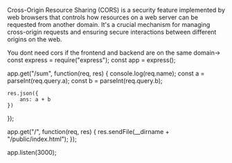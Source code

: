 Cross-Origin Resource Sharing (CORS) is a security feature implemented by web browsers that controls how resources on a web server can be requested from another domain. It's a crucial mechanism for managing cross-origin requests and ensuring secure interactions between different origins on the web.


You dont need cors if the frontend and backend are on the same domain->
const express = require("express");
const app = express();

app.get("/sum", function(req, res) {
    console.log(req.name);
    const a = parseInt(req.query.a);
    const b = parseInt(req.query.b);

    res.json({
        ans: a + b
    })
});

app.get("/", function(req, res) {
    res.sendFile(__dirname + "/public/index.html");
});

app.listen(3000);